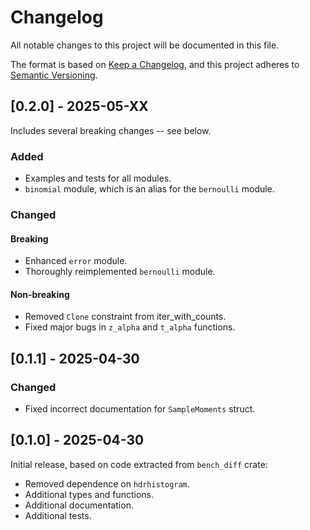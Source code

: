 # Changelog

All notable changes to this project will be documented in this file.

The format is based on [Keep a Changelog](https://keepachangelog.com/en/1.1.0/),
and this project adheres to [Semantic Versioning](https://semver.org/spec/v2.0.0.html).

## [0.2.0] - 2025-05-XX

Includes several breaking changes -- see below.

### Added

- Examples and tests for all modules.
- `binomial` module, which is an alias for the `bernoulli` module.

### Changed

#### Breaking

- Enhanced `error` module.
- Thoroughly reimplemented `bernoulli` module.

#### Non-breaking

- Removed `Clone` constraint from iter_with_counts.
- Fixed major bugs in `z_alpha` and `t_alpha` functions.

## [0.1.1] - 2025-04-30

### Changed

- Fixed incorrect documentation for `SampleMoments` struct.

## [0.1.0] - 2025-04-30

Initial release, based on code extracted from `bench_diff` crate:
- Removed dependence on `hdrhistogram`.
- Additional types and functions.
- Additional documentation.
- Additional tests.
